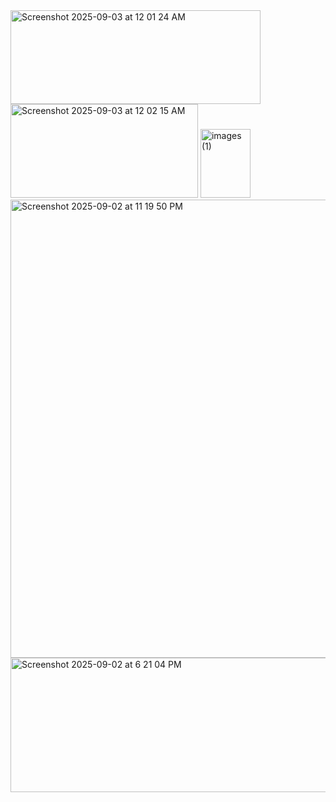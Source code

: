 
<img width="400" height="150" alt="Screenshot 2025-09-03 at 12 01 24 AM" src="https://github.com/user-attachments/assets/c42f9988-5829-4025-a952-5bfd667c1486" />
<img width="300" height="150" alt="Screenshot 2025-09-03 at 12 02 15 AM" src="https://github.com/user-attachments/assets/3565b50e-cb92-4a97-bdda-48936e4a3ec8" />
<img width="80" height="110" alt="images (1)" src="https://github.com/user-attachments/assets/e8f5f8be-a5a4-44c3-ba07-9af7e70b018d" />

<img width="669" height="733" alt="Screenshot 2025-09-02 at 11 19 50 PM" src="https://github.com/user-attachments/assets/d58b9a0b-62c2-461c-92e6-fe8d4c452b71" />

<img width="669" height="215" alt="Screenshot 2025-09-02 at 6 21 04 PM" src="https://github.com/user-attachments/assets/1c31518e-ab0b-4aa5-861c-00f2687cb997" />
